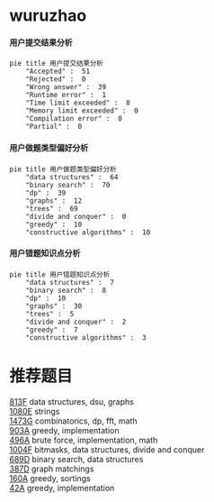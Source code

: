 # wuruzhao

<!-- tabs:start -->



#### **用户提交结果分析**

```mermaid
pie title 用户提交结果分析
    "Accepted" :  51
    "Rejected" :  0
    "Wrong answer" :  39
    "Runtime error" :  1
    "Time limit exceeded" :  8
    "Memory limit exceeded" :  0
    "Compilation error" :  0
    "Partial" :  0
```

#### **用户做题类型偏好分析**

```mermaid
pie title 用户做题类型偏好分析
    "data structures" :  64
    "binary search" :  70
    "dp" :  39
    "graphs" :  12
    "trees" :  69
    "divide and conquer" :  0
    "greedy" :  10
    "constructive algorithms" :  10
```
#### **用户错题知识点分析**

```mermaid
pie title 用户错题知识点分析
    "data structures" :  7
    "binary search" :  8
    "dp" :  10
    "graphs" :  30
    "trees" :  5
    "divide and conquer" :  2
    "greedy" :  7
    "constructive algorithms" :  3
```



<!-- tabs:end -->
# 推荐题目
[813F](https://codeforces.com/contest/813/problem/F)		data structures,
                        dsu,
                        graphs		  
[1080E](https://codeforces.com/contest/1080/problem/E)		strings		  
[1473G](https://codeforces.com/contest/1473/problem/G)		combinatorics,
                        dp,
                        fft,
                        math		  
[903A](https://codeforces.com/contest/903/problem/A)		greedy,
                        implementation		  
[496A](https://codeforces.com/contest/496/problem/A)		brute force,
                        implementation,
                        math		  
[1004F](https://codeforces.com/contest/1004/problem/F)		bitmasks,
                        data structures,
                        divide and conquer		  
[689D](https://codeforces.com/contest/689/problem/D)		binary search,
                        data structures		  
[387D](https://codeforces.com/contest/387/problem/D)		graph matchings		  
[160A](https://codeforces.com/contest/160/problem/A)		greedy,
                        sortings		  
[42A](https://codeforces.com/contest/42/problem/A)		greedy,
                        implementation		  
